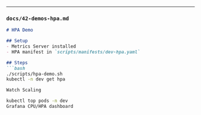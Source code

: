 
---

### `docs/42-demos-hpa.md`
```markdown
# HPA Demo

## Setup
- Metrics Server installed
- HPA manifest in `scripts/manifests/dev-hpa.yaml`

## Steps
```bash
./scripts/hpa-demo.sh
kubectl -n dev get hpa

Watch Scaling

kubectl top pods -n dev
Grafana CPU/HPA dashboard